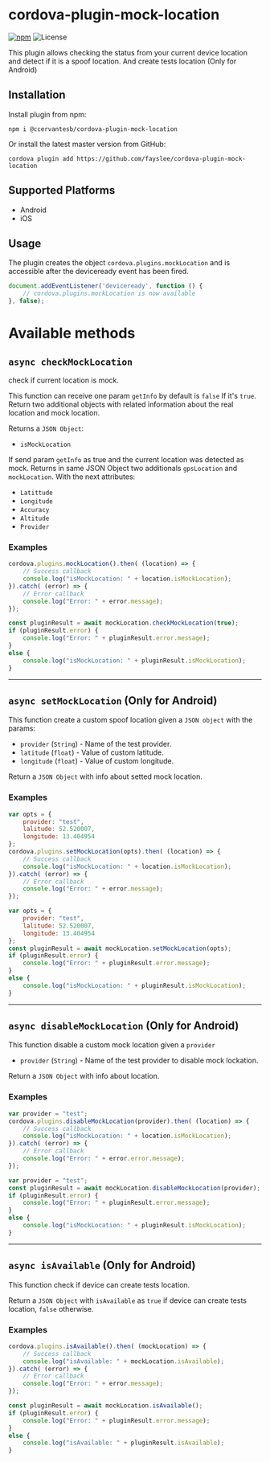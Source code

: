 # cordova-plugin-mock-location

[![npm](https://img.shields.io/github/package-json/v/cesarcervantesb/cordova-plugin-mock-location
)](https://github.com/cesarcervantesb/cordova-plugin-mock-location/)
![License](https://img.shields.io/github/license/cesarcervantesb/cordova-plugin-mock-location?color=orange)

This plugin allows checking the status from your current device location and detect if it is a spoof location. And create tests location (Only for Android)

## Installation

Install plugin from npm:

```
npm i @ccervantesb/cordova-plugin-mock-location
```

Or install the latest master version from GitHub:

```
cordova plugin add https://github.com/fayslee/cordova-plugin-mock-location
```

## Supported Platforms

- Android
- iOS

## Usage

The plugin creates the object `cordova.plugins.mockLocation` and is accessible after the deviceready event has been fired.

```js
document.addEventListener('deviceready', function () {
    // cordova.plugins.mockLocation is now available
}, false);
```

# Available methods

## `async checkMockLocation` 
check if current location is mock.

This function can receive one param `getInfo` by default is `false`
If it's `true`. Return two additional objects with related information about the real location and mock location.


Returns a `JSON Object`:

- `isMockLocation`

If send param `getInfo` as true and the current location was detected as mock. Returns in same JSON Object two additionals `gpsLocation` and `mockLocation`. 
With the next attributes:

- `Latittude`
- `Longitude`
- `Accuracy`
- `Altitude`
- `Provider`

### Examples

```js
cordova.plugins.mockLocation().then( (location) => {
    // Success callback
    console.log("isMockLocation: " + location.isMockLocation);
}).catch( (error) => {
    // Error callback
    console.log("Error: " + error.message);
});
```

```js
const pluginResult = await mockLocation.checkMockLocation(true);
if (pluginResult.error) {
    console.log("Error: " + pluginResult.error.message);
}
else {
    console.log("isMockLocation: " + pluginResult.isMockLocation);
}
```
---

## `async setMockLocation` (Only for Android)

This function create a custom spoof location given a `JSON object` with the params:

- `provider` (`String`) - Name of the test provider.
- `latitude` (`float`) - Value of custom latitude.
- `longitude` (`float`) - Value of custom longitude. 

Return a `JSON Object` with info about setted mock location.

### Examples

```js
var opts = {
    provider: "test",
    lalitude: 52.520007,
    longitude: 13.404954
};
cordova.plugins.setMockLocation(opts).then( (location) => {
    // Success callback
    console.log("isMockLocation: " + location.isMockLocation);
}).catch( (error) => {
    // Error callback
    console.log("Error: " + error.message);
});
```

```js
var opts = {
    provider: "test",
    lalitude: 52.520007,
    longitude: 13.404954
};
const pluginResult = await mockLocation.setMockLocation(opts);
if (pluginResult.error) {
    console.log("Error: " + pluginResult.error.message);
}
else {
    console.log("isMockLocation: " + pluginResult.isMockLocation);
}
```

---

## `async disableMockLocation` (Only for Android)

This function disable a custom mock location given a `provider`

- `provider` (`String`) - Name of the test provider to disable mock lockation.


Return a `JSON Object` with info about location.

### Examples

```js
var provider = "test";
cordova.plugins.disableMockLocation(provider).then( (location) => {
    // Success callback
    console.log("isMockLocation: " + location.isMockLocation);
}).catch( (error) => {
    // Error callback
    console.log("Error: " + error.error.message);
});
```

```js
var provider = "test";
const pluginResult = await mockLocation.disableMockLocation(provider);
if (pluginResult.error) {
    console.log("Error: " + pluginResult.error.message);
}
else {
    console.log("isMockLocation: " + pluginResult.isMockLocation);
}
```

---

## `async isAvailable` (Only for Android)

This function check if device can create tests location.

Return a `JSON Object` with `isAvailable` as `true` if device can create tests location, `false` otherwise.

### Examples

```js
cordova.plugins.isAvailable().then( (mockLocation) => {
    // Success callback
    console.log("isAvailable: " + mockLocation.isAvailable);
}).catch( (error) => {
    // Error callback
    console.log("Error: " + error.message);
});
```

```js
const pluginResult = await mockLocation.isAvailable();
if (pluginResult.error) {
    console.log("Error: " + pluginResult.error.message);
}
else {
    console.log("isAvailable: " + pluginResult.isAvailable);
}
```
